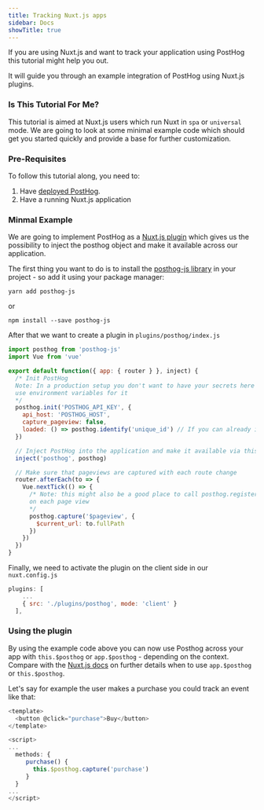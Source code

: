 ```yaml
---
title: Tracking Nuxt.js apps
sidebar: Docs
showTitle: true
---
```


If you are using Nuxt.js and want to track your application using PostHog this tutorial might help you out. 

It will guide you through an example integration of PostHog using Nuxt.js plugins. 

### Is This Tutorial For Me?

This tutorial is aimed at Nuxt.js users which run Nuxt in `spa` or `universal` mode. 
We are going to look at some minimal example code which should get you started quickly and provide a base for further customization.

### Pre-Requisites

To follow this tutorial along, you need to:

1. Have [deployed PostHog](/docs/deployment).
2. Have a running Nuxt.js application

### Minmal Example

We are going to implement PostHog as a [Nuxt.js plugin](https://nuxtjs.org/docs/2.x/directory-structure/plugins) which gives us the possibility to inject
the posthog object and make it available across our application.

The first thing you want to do is to install the [posthog-js library]((/docs/integrations/js-integration)) in your project - so add it using your package manager:

```
yarn add posthog-js
```

or

```
npm install --save posthog-js
```

After that we want to create a plugin in `plugins/posthog/index.js`

```javascript
import posthog from 'posthog-js'
import Vue from 'vue'

export default function({ app: { router } }, inject) {
  /* Init PostHog
  Note: In a production setup you don't want to have your secrets here but rather
  use environment variables for it
  */
  posthog.init('POSTHOG_API_KEY', {
    api_host: 'POSTHOG_HOST',
    capture_pageview: false,
    loaded: () => posthog.identify('unique_id') // If you can already identify your user
  })

  // Inject PostHog into the application and make it available via this.$posthog (or app.$posthog)
  inject('posthog', posthog)

  // Make sure that pageviews are captured with each route change
  router.afterEach(to => {
    Vue.nextTick(() => {
      /* Note: this might also be a good place to call posthog.register(...) in order to update your properties
      on each page view
      */
      posthog.capture('$pageview', {
        $current_url: to.fullPath
      })
    })
  })
}

```

Finally, we need to activate the plugin on the client side in our `nuxt.config.js`

```javascript
plugins: [
    ...
    { src: './plugins/posthog', mode: 'client' }
  ],
```

### Using the plugin

By using the example code above you can now use Posthog across your app with `this.$posthog` or `app.$posthog` - depending on the context. 
Compare with the [Nuxt.js docs](https://nuxtjs.org/docs/2.x/directory-structure/plugins#inject-in-root--context) on further details when to use `app.$posthog` or `this.$posthog`.

Let's say for example the user makes a purchase you could track an event like that:

```javascript
<template>
  <button @click="purchase">Buy</button>
</template>

<script>
...
  methods: {
     purchase() {
       this.$posthog.capture('purchase')
     }
  }
...
</script>
```
